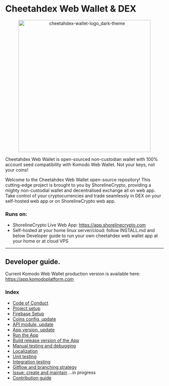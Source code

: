 # Cheetahdex Web Wallet & DEX

<p align="center">
    <a href="https://github.com/ShorelineCrypto/cheetahdex-wallet-web" alt="Cheetahdex Web Wallet">
        <img width="420" alt="cheetahdex-wallet-logo_dark-theme" src="https://raw.githubusercontent.com/ShorelineCrypto/cheetahdex-wallet-desktop/cheetahdex/assets/logo/dex-logo.png">
    </a>
</p>

Cheetahdex Web Wallet is open-sourced non-custodian wallet with 100% account seed compatibility with Komodo Web Wallet.  Not your keys, not your coins!

Welcome to the Cheetahdex Web Wallet open-source repository! This cutting-edge project is brought to you by ShorelineCrypto, providing a mighty non-custodial wallet and decentralised exchange all on web app. Take control of your cryptocurrencies and trade seamlessly in DEX on your self-hosted web app or on ShorelineCrypto web app.


### Runs on: 
- ShorelineCrypto Live Web App:  https://app.shorelinecrypto.com
- Self-hosted at your home linux server/cloud: follow INSTALL.md and below Developer guide to run your own cheetahdex web wallet app at your home or at cloud VPS
----

## Developer guide.

Current Komodo Web Wallet production version is available here: https://app.komodoplatform.com

### Index
- [Code of Conduct](docs/CODE_OF_CONDUCT.md)
- [Project setup](docs/PROJECT_SETUP.md)
- [Firebase Setup](docs/FIREBASE_SETUP.md)
- [Coins config, update](docs/COINS_CONFIG.md)
- [API module, update](docs/UPDATE_API_MODULE.md)
- [App version, update](docs/UPDATE_APP_VERSION.md)
- [Run the App](docs/BUILD_RUN_APP.md)
- [Build release version of the App](docs/BUILD_RELEASE.md)
- [Manual testing and debugging](docs/MANUAL_TESTING_DEBUGGING.md)
- [Localization](docs/LOCALIZATION.md)
- [Unit testing](docs/UNIT_TESTING.md)
- [Integration testing](docs/INTEGRATION_TESTING.md)
- [Gitflow and branching strategy](docs/GITFLOW_BRANCHING.md)
- [Issue: create and maintain](docs/ISSUE.md) ...in progress
- [Contribution guide](docs/CONTRIBUTION_GUIDE.md)

